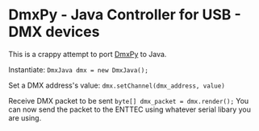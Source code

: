 # DmxPy - Java Controller for USB - DMX devices

This is a crappy attempt to port [DmxPy](https://github.com/davepaul0/DmxPy) to Java.

Instantiate:
`DmxJava dmx = new DmxJava();`

Set a DMX address's value:
`dmx.setChannel(dmx_address, value)`

Receive DMX packet to be sent
`byte[] dmx_packet = dmx.render();` You can now send the packet to the ENTTEC using whatever serial libary you are using.
